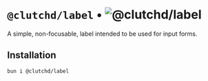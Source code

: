 # `@clutchd/label` • ![@clutchd/label](https://img.shields.io/bundlejs/size/@clutchd/label)

A simple, non-focusable, label intended to be used for input forms.

## Installation

```sh
bun i @clutchd/label
```
